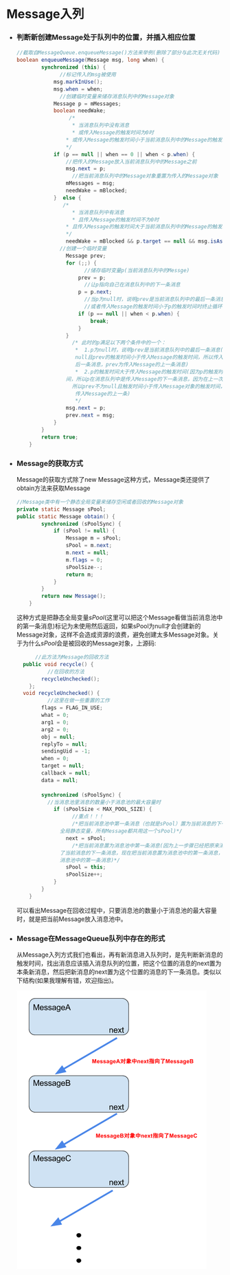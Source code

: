 # Message入列

-    ### 判断新创建Message处于队列中的位置，并插入相应位置

     ```java
     //截取自MessageQueue.enqueueMessage()方法来举例(删除了部分与此次无关代码)
     boolean enqueueMessage(Message msg, long when) {
             synchronized (this) {
                   //标记传入的msg被使用
                 msg.markInUse();
                 msg.when = when;
                   //创建临时变量来储存消息队列中的Message对象
                 Message p = mMessages;
                 boolean needWake;
                      /*   
                       * 当消息队列中没有消息
                       * 或传入Message的触发时间为0时
                     * 或传入Message的触发时间小于当前消息队列中的Message的触发时间
                     */
                 if (p == null || when == 0 || when < p.when) {
                     //把传入的Message放入当前消息队列中的Message之前
                     msg.next = p;
                       //把当前消息队列中的Message对象重置为传入的Message对象
                     mMessages = msg;
                     needWake = mBlocked;
                 }  else {
                    /* 
                       * 当消息队列中有消息
                       * 且传入Message的触发时间不为0时
                     * 且传入Message的触发时间大于当前消息队列中的Message的触发时间
                     */
                     needWake = mBlocked && p.target == null && msg.isAsynchronous();
                   //创建一个临时变量
                     Message prev;
                     for (;;) {
                           //储存临时变量p(当前消息队列中的Messge)
                         prev = p;
                           //让p指向自己在消息队列中的下一条消息
                         p = p.next;
                           //当p为null时，说明prev是当前消息队列中的最后一条消息
                           //或者传入Message的触发时间小于p的触发时间时终止循环
                         if (p == null || when < p.when) {
                             break;
                         }
                     }
                       /* 此时的p满足以下两个条件中的一个：
                        *  1.p为null时，说明prev是当前消息队列中的最后一条消息(因为p为null，所以prev不为
                        null且prev的触发时间小于传入Message的触发时间，所以传入Message的为消息队列中的最
                        后一条消息，prev为传入Message的上一条消息)
                        *  2.p的触发时间大于传入Message的触发时间(因为p的触发时间大于传入Message的触发时
                     间，所以p在消息队列中是传入Message的下一条消息，因为在上一次循环中没有进入if语句，
                       所以prev不为null且触发时间小于传入Message对象的触发时间，所以prev在消息队列中处于
                        传入Message的上一条)
                        */ 
                     msg.next = p;
                     prev.next = msg;
                 }
             }
             return true;
         }
     ```

-    ### Message的获取方式

     Message的获取方式除了new Message这种方式，Message类还提供了obtain方法来获取Message

     ```java
     //Message类中有一个静态全局变量来储存空闲或者回收的Message对象
     private static Message sPool;
     public static Message obtain() {
             synchronized (sPoolSync) {
                 if (sPool != null) {
                     Message m = sPool;
                     sPool = m.next;
                     m.next = null;
                     m.flags = 0; 
                     sPoolSize--;
                     return m;
                 }
             }
             return new Message();
         }
     ```

     这种方式是把静态全局变量*sPool*(这里可以把这个Message看做当前消息池中的第一条消息)标记为未使用然后返回，如果sPool为null才会创建新的Message对象，这样不会造成资源的浪费，避免创建太多Message对象。关于为什么*sPool*会是被回收的Message对象，上源码:

     ```java
           //此方法为Message的回收方法
       public void recycle() {
               //在回收的方法
             recycleUnchecked();
         };
       void recycleUnchecked() {
               //这里在做一些重置的工作
             flags = FLAG_IN_USE;
             what = 0;
             arg1 = 0;
             arg2 = 0;
             obj = null;
             replyTo = null;
             sendingUid = -1;
             when = 0;
             target = null;
             callback = null;
             data = null;

             synchronized (sPoolSync) {
               //当消息池里消息的数量小于消息池的最大容量时
                 if (sPoolSize < MAX_POOL_SIZE) {
                       //重点！！！
                       /*把当前消息池中第一条消息（也就是sPool）置为当前消息的下一条消息(sPool为
                   全局静态变量，所有Message都共用这一个sPool)*/
                     next = sPool;
                       /*把当前消息置为消息池中第一条消息(因为上一步骤已经把原来消息池中的第一条消息置为
                   了当前消息的下一条消息，现在把当前消息置为消息池中的第一条消息，所以sPool永远代表
                   消息池中的第一条消息)*/
                     sPool = this;
                     sPoolSize++;
                 }
             }
         }
     ```

     可以看出Message在回收过程中，只要消息池的数量小于消息池的最大容量时，就是把当前Message放入消息池中。

-    ### Message在MessageQueue队列中存在的形式

     从Message入列方式我们也看出，再有新消息进入队列时，是先判断新消息的触发时间，找出消息应该插入消息队列的位置，把这个位置的消息的next置为本条新消息，然后把新消息的next置为这个位置的消息的下一条消息。类似以下结构(如果我理解有错，欢迎指出)。

     ![message](https://raw.githubusercontent.com/leibown/Study-Notes/master/img/message.png)
